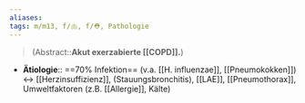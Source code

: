 ```yaml
---
aliases: 
tags: m/m13, f/🫁, f/⛑️, Pathologie
---
```

> (Abstract::**Akut exerzabierte [[COPD]].**)
- **Ätiologie**:: ==70% Infektion== (v.a. [[H. influenzae]], [[Pneumokokken]]) ↔︎ [[Herzinsuffizienz]], (Stauungsbronchitis), [[LAE]], [[Pneumothorax]], Umweltfaktoren (z.B. [[Allergie]], Kälte)